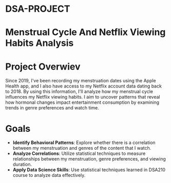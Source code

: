 # DSA-PROJECT
# Menstrual Cycle And Netflix Viewing Habits Analysis

# Project Overwiev 
Since 2019, I've been recording my menstruation dates using the Apple Health app, and I also have access to my Netflix account data dating back to 2018. 
By using this information, I'll analyze how my menstrual cycle influences my Netflix viewing habits.
I aim to uncover patterns that reveal how hormonal changes impact entertainment consumption by examining trends in genre preferences and watch time. 

# Goals
- **Identify Behavioral Patterns**: Explore whether there is a correlation between my menstruation and genres of the content that I watch.
- **Analyze Correlations**: Utilize statistical techniques to measure relationships between my menstruation, genre preferences, and viewing duration.
- **Apply Data Science Skills**: Use statistical techniques learned in DSA210 course to analyze data effectively.
